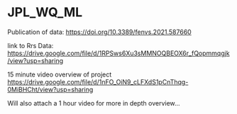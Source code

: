# JPL_WQ_ML

Publication of data: https://doi.org/10.3389/fenvs.2021.587660

link to Rrs Data: https://drive.google.com/file/d/1RPSws6Xu3sMMNOQBEOX6r_fQopmmqgjk/view?usp=sharing

15 minute video overview of project
https://drive.google.com/file/d/1nFO_OiN9_cLFXdS1pCnThqg-0MiBHCht/view?usp=sharing

Will also attach a 1 hour video for more in depth overview...

